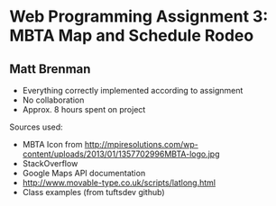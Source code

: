 Web Programming Assignment 3: MBTA Map and Schedule Rodeo
=========================================================
Matt Brenman
------------
- Everything correctly implemented according to assignment
- No collaboration
- Approx. 8 hours spent on project

Sources used:
- MBTA Icon from http://mpiresolutions.com/wp-content/uploads/2013/01/1357702996MBTA-logo.jpg
- StackOverflow
- Google Maps API documentation
- http://www.movable-type.co.uk/scripts/latlong.html
- Class examples (from tuftsdev github)